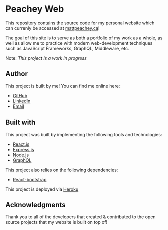 # Peachey Web

This repository contains the source code for my personal website which can currenly be accessed at [mattpeachey.ca](http://mattpeachey.ca)!

The goal of this site is to serve as both a portfolio of my work as a whole, as well as allow me to practice with modern web-development techniques such as JavaScript Frameworks, GraphQL, Middleware, etc.

Note: _This project is a work in progress_

## Author

This project is built by me! You can find me online here:

- [GitHub](github.com/peacheym)
- [LinkedIn](linkedin.com/in/matt-peachey-02bb11152?originalSubdomain=ca)
- [Email](mailto:peacheym@dal.ca)

## Built with

This project was built by implementing the following tools and technologies:

- [React.js](www.reactjs.org)
- [Express.js](www.expressjs.com)
- [Node.js](nodejs.org)
- [GraphQL](https://graphql.org/graphql-js/)

This project also relies on the following dependencies:

- [React-bootstrap](https://react-bootstrap.github.io/)

This project is deployed via [Heroku](www.heroku.com)

## Acknowledgments

Thank you to all of the developers that created & contributed to the open source projects that my website is built on top of!
